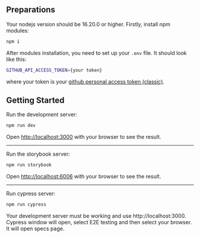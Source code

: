 ## Preparations
Your nodejs version should be 16.20.0 or higher.
Firstly, install npm modules:
```bash
npm i
```
After modules installation, you need to set up your `.env` file.
It should look like this:
```bash
GITHUB_API_ACCESS_TOKEN={your token}
```
where your token is your [github personal access token (classic)](https://docs.github.com/en/authentication/keeping-your-account-and-data-secure/creating-a-personal-access-token#creating-a-personal-access-token-classic).

## Getting Started

Run the development server:

```bash
npm run dev
```

Open [http://localhost:3000](http://localhost:3000) with your browser to see the result.

___
Run the storybook server:

```bash
npm run storybook
```

Open [http://localhost:6006](http://localhost:6006) with your browser to see the result.
___
Run cypress server:

```bash
npm run cypress
```

Your development server must be working and use http://localhost:3000. 
Cypress window will open, select E2E testing and then select your browser.
It will open specs page.
